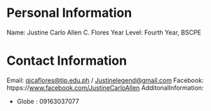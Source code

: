 # Personal Information
Name: Justine Carlo Allen C. Flores
Year Level: Fourth Year, BSCPE
# Contact Information
Email: qjcaflores@tip.edu.ph / Justinelegend@gmail.com
Facebook: htpps://www.facebook.com/JustineCarloAllen
AdditonalInformation:
 - Globe : 09163037077
